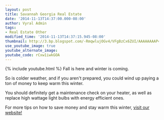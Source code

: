 ```yaml
---
layout: post
title: Savannah Georgia Real Estate
date: '2014-11-13T14:37:00.000-08:00'
author: Vyral Admin
tags:
- Real Estate Other
modified_time: '2014-11-13T14:37:15.945-08:00'
thumbnail: http://3.bp.blogspot.com/-RmqwlujOGv4/VFgBzCx6ZUI/AAAAAAAAP4g/wib0QXOqP-w/s72-c/How%2Bto%2Bcut%2Benergy%2Bcosts%2Bin%2Bthe%2Bwinter%2B10.30.jpg
use_youtube_image: true
youtube_alternate_image:
youtube_code: rCxw1iwkGOA
---
```

{% include youtube.html %}
Fall is here and winter is coming.

So is colder weather, and if you aren't prepared, you could wind up paying a ton of money to keep warm this winter.

You should definitely get a maintenance check on your heater, as well as replace high wattage light bulbs with energy efficient ones.

For more tips on how to save money and stay warm this winter, [visit our website!](http://www.mcintoshrealtyteam.com/blog/how-to-stay-warm-when-the-weather-turns-cold/)

